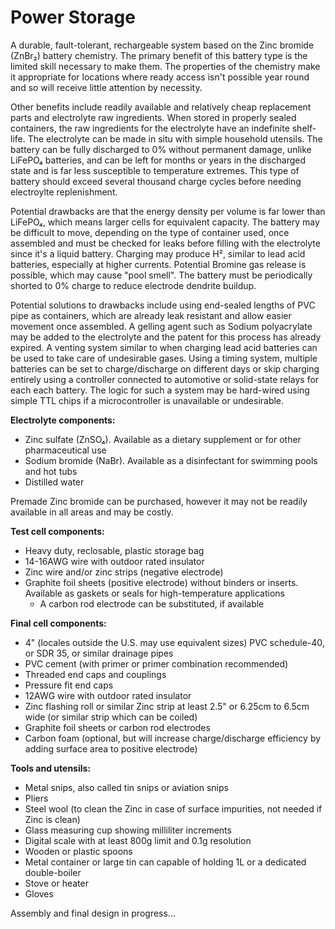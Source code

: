 # Power Storage

A durable, fault-tolerant, rechargeable system based on the Zinc bromide (ZnBr₂) battery chemistry. The primary benefit of this battery type is the limited skill necessary to make them. The properties of the chemistry make it appropriate for locations where ready access isn't possible year round and so will receive little attention by necessity.

Other benefits include readily available and relatively cheap replacement parts and electrolyte raw ingredients. When stored in properly sealed containers, the raw ingredients for the electrolyte have an indefinite shelf-life. The electrolyte can be made in situ with simple household utensils. The battery can be fully discharged to 0% without permanent damage, unlike LiFePO₄ batteries, and can be left for months or years in the discharged state and is far less susceptible to temperature extremes. This type of battery should exceed several thousand charge cycles before needing electroylte replenishment.

Potential drawbacks are that the energy density per volume is far lower than LiFePO₄, which means larger cells for equivalent capacity. The battery may be difficult to move, depending on the type of container used, once assembled and must be checked for leaks before filling with the electrolyte since it's a liquid battery. Charging may produce H², similar to lead acid batteries, especially at higher currents. Potential Bromine gas release is possible, which may cause "pool smell". The battery must be periodically shorted to 0% charge to reduce electrode dendrite buildup.

Potential solutions to drawbacks include using end-sealed lengths of PVC pipe as containers, which are already leak resistant and allow easier movement once assembled. A gelling agent such as Sodium polyacrylate may be added to the electrolyte and the patent for this process has already expired. A venting system similar to when charging lead acid batteries can be used to take care of undesirable gases. Using a timing system, multiple batteries can be set to charge/discharge on different days or skip charging entirely using a controller connected to automotive or solid-state relays for each each battery. The logic for such a system may be hard-wired using simple TTL chips if a microcontroller is unavailable or undesirable.

**Electrolyte components:**
* Zinc sulfate (ZnSO₄). Available as a dietary supplement or for other pharmaceutical use
* Sodium bromide (NaBr). Available as a disinfectant for swimming pools and hot tubs
* Distilled water

Premade Zinc bromide can be purchased, however it may not be readily available in all areas and may be costly.

**Test cell components:**
* Heavy duty, reclosable, plastic storage bag
* 14-16AWG wire with outdoor rated insulator
* Zinc wire and/or zinc strips (negative electrode)
* Graphite foil sheets (positive electrode) without binders or inserts. Available as gaskets or seals for high-temperature applications
  * A carbon rod electrode can be substituted, if available 

**Final cell components:**
* 4" (locales outside the U.S. may use equivalent sizes) PVC schedule-40, or SDR 35, or similar drainage pipes
* PVC cement (with primer or primer combination recommended)
* Threaded end caps and couplings
* Pressure fit end caps
* 12AWG wire with outdoor rated insulator
* Zinc flashing roll or similar Zinc strip at least 2.5" or 6.25cm to 6.5cm wide (or similar strip which can be coiled)
* Graphite foil sheets or carbon rod electrodes 
* Carbon foam (optional, but will increase charge/discharge efficiency by adding surface area to positive electrode)

**Tools and utensils:**
* Metal snips, also called tin snips or aviation snips
* Pliers
* Steel wool (to clean the Zinc in case of surface impurities, not needed if Zinc is clean)
* Glass measuring cup showing milliliter increments
* Digital scale with at least 800g limit and 0.1g resolution
* Wooden or plastic spoons
* Metal container or large tin can capable of holding 1L or a dedicated double-boiler
* Stove or heater
* Gloves

Assembly and final design in progress...


